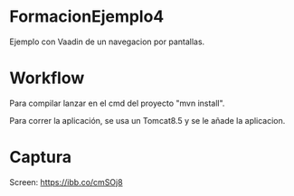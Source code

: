 FormacionEjemplo4
==============
Ejemplo con Vaadin de un navegacion por pantallas.

Workflow
========
Para compilar lanzar en el cmd del proyecto "mvn install".

Para correr la aplicación, se usa un Tomcat8.5 y se le añade la aplicacion.

Captura
=======
Screen: https://ibb.co/cmSOj8
